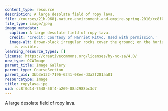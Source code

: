 ```yaml
---
content_type: resource
description: A large desolate field of ropy lava.
file: /courses/21h-968j-nature-environment-and-empire-spring-2010/cc8f0d14754850f4a26988a2988bc3d7_ropylava.jpg
file_type: image/jpeg
image_metadata:
  caption: A large desolate field of ropy lava.
  credit: 'Credit: Courtesy of Harriet Ritvo. Used with permission.'
  image-alt: Brown-black irregular rocks cover the ground; on the horizon, green vegetation
    is visible.
learning_resource_types: []
license: https://creativecommons.org/licenses/by-nc-sa/4.0/
ocw_type: OCWImage
parent_title: Image Gallery
parent_type: CourseSection
parent_uid: 3bb3e132-7196-6241-08ee-d3a2f281aa01
resourcetype: Image
title: ropylava.jpg
uid: cc8f0d14-7548-50f4-a269-88a2988bc3d7
---
```

A large desolate field of ropy lava.